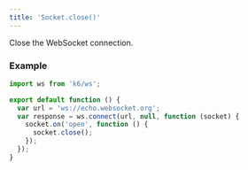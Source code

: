 ```yaml
---
title: 'Socket.close()'
---
```


Close the WebSocket connection.

### Example

<CodeGroup labels={[]}>

```javascript
import ws from 'k6/ws';

export default function () {
  var url = 'ws://echo.websocket.org';
  var response = ws.connect(url, null, function (socket) {
    socket.on('open', function () {
      socket.close();
    });
  });
}
```

</CodeGroup>
